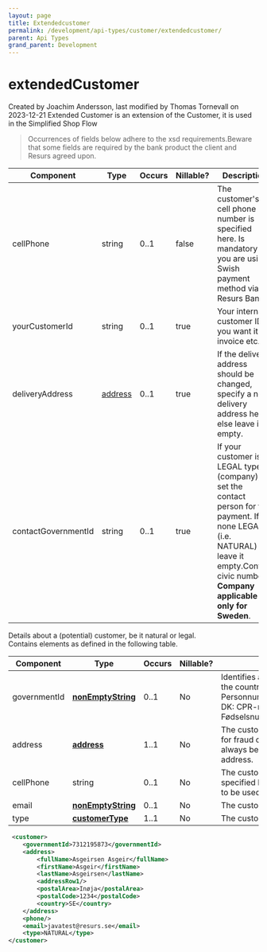 ```yaml
---
layout: page
title: Extendedcustomer
permalink: /development/api-types/customer/extendedcustomer/
parent: Api Types
grand_parent: Development
---
```




# extendedCustomer 
Created by Joachim Andersson, last modified by Thomas Tornevall on
2023-12-21
Extended Customer is an extension of the Customer, it is used in the
Simplified Shop Flow

> Occurrences of fields below adhere to the xsd requirements.Beware that
> some fields are required by the bank product the client and Resurs
> agreed upon.

| Component           | Type               | Occurs | Nillable? | Description                                                                                                                                                                                      |
|---------------------|--------------------|--------|-----------|--------------------------------------------------------------------------------------------------------------------------------------------------------------------------------------------------|
| cellPhone           | string             | 0..1   | false     | The customer's cell phone number is specified here. Is mandatory if you are using Swish payment method via Resurs Bank                                                                           |
| yourCustomerId      | string             | 0..1   | true      | Your internal customer ID, if you want it on invoice etc.                                                                                                                                        |
| deliveryAddress     | [address](address) | 0..1   | true      | If the delivery address should be changed, specify a new delivery address here else leave it empty.                                                                                              |
| contactGovernmentId | string             | 0..1   | true      | If your customer is of LEGAL type (company), set the contact person for the payment. If a none LEGAL (i.e. NATURAL) leave it empty.Contact civic number. **Company applicable only for Sweden**. |

Details about a (potential) customer, be it natural or legal.  
Contains elements as defined in the following table.

| Component    | Type                                                                                    | Occurs | Nillable? | Description                                                                                                                                    |
|--------------|-----------------------------------------------------------------------------------------|--------|-----------|------------------------------------------------------------------------------------------------------------------------------------------------|
| governmentId | **[nonEmptyString](https://test.resurs.com/docs/pages/viewpage.action?pageId=1475653)** | 0..1   | No        | Identifies a customer uniquely within the country.• SE: Personnummer/Organisationsnummer• DK: CPR-number• NO: Fødselsnummer• FI: Henkilötunnus |
| address      | **[address](https://test.resurs.com/docs/display/ecom/address)**                        | 1..1   | No        | The customer address. It's only used for fraud control. billingAddress will always be the customers registered address.                        |
| cellPhone    | string                                                                                  | 0..1   | No        | The customer's cell phone number is specified here. Mandatory if Swish is to be used as payment method                                         |
| email        | **[nonEmptyString](https://test.resurs.com/docs/pages/viewpage.action?pageId=1475653)** | 0..1   | No        | The customer email address.                                                                                                                    |
| type         | **[customerType](https://test.resurs.com/docs/display/ecom/customerType)**              | 1..1   | No        | The customer type.                                                                                                                             |

```xml
 <customer>
    <governmentId>7312195873</governmentId>
    <address>
        <fullName>Asgeirsen Asgeir</fullName>
        <firstName>Asgeir</firstName>
        <lastName>Asgeirsen</lastName>
        <addressRow1/>
        <postalArea>Inøja</postalArea>
        <postalCode>1234</postalCode>
        <country>SE</country>
    </address>
    <phone/>
    <email>javatest@resurs.se</email>
    <type>NATURAL</type>
</customer>
```

